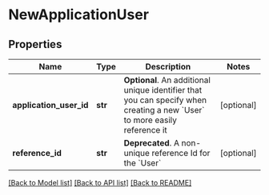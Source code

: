# NewApplicationUser

## Properties
Name | Type | Description | Notes
------------ | ------------- | ------------- | -------------
**application_user_id** | **str** | __Optional__. An additional unique identifier that you can specify when creating a new &#x60;User&#x60; to more easily reference it | [optional] 
**reference_id** | **str** | __Deprecated__. A non-unique reference Id for the &#x60;User&#x60; | [optional] 

[[Back to Model list]](../README.md#documentation-for-models) [[Back to API list]](../README.md#documentation-for-api-endpoints) [[Back to README]](../README.md)


